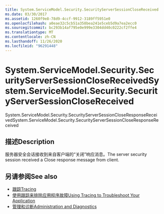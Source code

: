 ```yaml
---
title: System.ServiceModel.Security.SecurityServerSessionCloseReceived
ms.date: 03/30/2017
ms.assetid: 1260f9e8-78d9-4ccf-9912-3189ff5951e0
ms.openlocfilehash: a0eae32c5cb51a358bea241e5ceb5d9a7ea2ecc0
ms.sourcegitcommit: bc293b14af795e0e999e3304dd40c0222cf2ffe4
ms.translationtype: MT
ms.contentlocale: zh-CN
ms.lasthandoff: 11/26/2020
ms.locfileid: "96291448"
---
```

# <a name="systemservicemodelsecuritysecurityserversessionclosereceived"></a><span data-ttu-id="6b524-102">System.ServiceModel.Security.SecurityServerSessionCloseReceived</span><span class="sxs-lookup"><span data-stu-id="6b524-102">System.ServiceModel.Security.SecurityServerSessionCloseReceived</span></span>

<span data-ttu-id="6b524-103">System.ServiceModel.Security.SecurityServerSessionCloseResponseReceived</span><span class="sxs-lookup"><span data-stu-id="6b524-103">System.ServiceModel.Security.SecurityServerSessionCloseResponseReceived</span></span>  
  
## <a name="description"></a><span data-ttu-id="6b524-104">描述</span><span class="sxs-lookup"><span data-stu-id="6b524-104">Description</span></span>  

 <span data-ttu-id="6b524-105">服务器安全会话接收到来自客户端的“关闭”响应消息。</span><span class="sxs-lookup"><span data-stu-id="6b524-105">The server security session received a Close response message from client.</span></span>  
  
## <a name="see-also"></a><span data-ttu-id="6b524-106">另请参阅</span><span class="sxs-lookup"><span data-stu-id="6b524-106">See also</span></span>

- [<span data-ttu-id="6b524-107">跟踪</span><span class="sxs-lookup"><span data-stu-id="6b524-107">Tracing</span></span>](index.md)
- [<span data-ttu-id="6b524-108">使用跟踪来排除应用程序故障</span><span class="sxs-lookup"><span data-stu-id="6b524-108">Using Tracing to Troubleshoot Your Application</span></span>](using-tracing-to-troubleshoot-your-application.md)
- [<span data-ttu-id="6b524-109">管理和诊断</span><span class="sxs-lookup"><span data-stu-id="6b524-109">Administration and Diagnostics</span></span>](../index.md)
